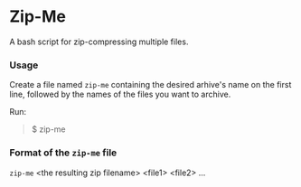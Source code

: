 # Zip-Me

A bash script for zip-compressing multiple files.

### Usage

Create a file named `zip-me` containing the desired arhive's name on the
first line, followed by the names of the files you want to archive.

Run:
> $ zip-me

### Format of the `zip-me` file

`zip-me`
    &lt;the resulting zip filename&gt;
    &lt;file1&gt;
    &lt;file2&gt;
    ...
